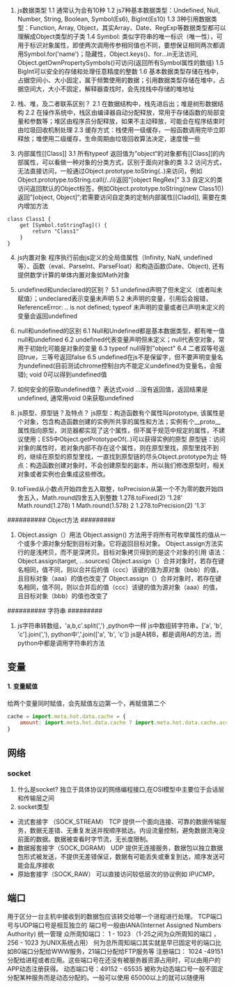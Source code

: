 <!--
 * @Author: your name
 * @Date: 2022-03-08 09:51:39
 * @LastEditTime: 2022-05-26 10:34:30
 * @LastEditors: yuzihan yuzihanyuzihan@163.com
 * @Description: 打开koroFileHeader查看配置 进行设置: https://github.com/OBKoro1/koro1FileHeader/wiki/%E9%85%8D%E7%BD%AE
 * @FilePath: /fe_interview/js/js题库.md
-->
1. js数据类型
1.1 通常认为会有10种
1.2 js7种基本数据类型：Undefined, Null, Number, String, Boolean,  Symbol(Es6), BigInt(Es10)
1.3 3种引用数据类型：Function, Array, Object，其实Array、Date、RegExp等数据类型都可以理解成Object类型的子类
1.4 Symbol: 类似字符串的唯一标识（唯一性），可用于标识对象属性，即使两次调用传参相同值也不同，要想保证相同两次都调用Symbol.for('name')；隐藏性，Object.keys()、for...in无法访问, Object.getOwnPropertySymbols()可访问(返回所有Symbol属性的数组)
1.5 BigInt可以安全的存储和处理任意精度的整数
1.6 基本数据类型存储在栈中，占据空间小、大小固定，属于频繁使用的数据；引用数据类型存储在堆中，占据空间大，大小不固定，解释器查找时，会先找栈中存储的堆地址

2. 栈、堆，及二者联系区别？
2.1 在数据结构中，栈先进后出；堆是树形数据结构
2.2 在操作系统中，栈区由编译器自动分配释放，常用于存储函数的局部变量和参数等；堆区由程序员分配释放，如果不主动释放，可能会在程序结束时由垃圾回收机制处理
2.3 缓存方式：栈使用一级缓存，一般函数调用完毕立即释放；堆使用二级缓存，生命周期由垃圾回收算法决定，速度慢一些

3. 内部属性[[Class]]
3.1 所有typeof 返回值为”object“的对象都有[[Class]]的内部属性，可以看做一种对象的分类方式，区别于面向对象的类
3.2 访问方式，无法直接访问，一般通过Object.prototype.toString(..)来访问，例如Object.prototype.toString.call(/../i)返回"[object RegRex]"
3.3 自定义的类访问返回默认的Object标签，例如Object.prototype.toString(new Class1())返回”[object, Object]“;若需要访问自定类的定制内部属性[[Cladd]], 需要在类内增加方法
```
class Class1 {
    get [Symbol.toStringTag]() {
        return "Class1"
    }
}
```
4. js内置对象
程序执行前由js定义的全局值属性（Infinity, NaN, undefined等）、函数（eval、ParseInt、ParseFloat）和构造函数(Date、Object), 还有提供数学计算的单体内置对象如Math对象

5. undefined和undeclared的区别？
5.1 undefined声明了但未定义（或者叫未赋值）；undeclared表示变量未声明
5.2 未声明的变量，引用后会报错，ReferenceError: .. is not defined; typeof 未声明的变量或者已声明未定义的变量会返回undefined

6. null和undefined的区别
6.1 Null和Undefined都是基本数据类型，都有唯一值null和undefined
6.2 undefined代表变量声明但未定义；null代表空对象，常用于初始化可能是对象的变量
6.3 typeof null得到"object"
6.4 二者双等号返回true，三等号返回false
6.5 undefined在js不是保留字，但不要声明变量名为undefined(目前测试chrome控制台内不能定义undefined为变量名，会报错); void 0可以得到undefined值

7. 如何安全的获取undefined值？
表达式void ...没有返回值，返回结果是undefined, 通常用void 0来获取undefined 

8. js原型、原型链？及特点？
js原型：构造函数有个属性叫prototype, 该属性是个对象，包含构造函数创建的实例所共享的属性和方法；实例有个__proto__属性指向原型，浏览器都实现了这个属性，但不属于规范中规定的属性，不建议使用；ES5中Object.getPrototypeOf(..)可以获得实例的原型
原型链：访问对象的属性时，若对象内部不存在这个属性，则在原型里找，原型里找不到的，继续在原型的原型里找，一直找到原型链的尽头Object.prototype为止
特点：构造函数创建对象时，不会创建原型的副本，所以我们修改原型时，相关对象或者实例也会集成这些修改。

9. toFixed从小数点开始四舍五入取整，toPrecision从第一个不为零的数开始四舍五入，Math.round四舍五入到整数
1.278.toFixed(2)
'1.28'
Math.round(1.278)
1
Math.round(1.578)
2
1.278.toPrecision(2)
'1.3'

########## Object方法 #########
1. Object.assign（）用法
Object.assign() 方法用于将所有可枚举属性的值从一个或多个源对象分配到目标对象。它将返回目标对象。
Object.assign方法实行的是浅拷贝，而不是深拷贝。目标对象拷贝得到的是这个对象的引用
语法：Object.assign(target, …sources)
Object.assign（）合并对象时，若存在键名相同，值不同，则以合并后的值（ccc）该键的值为源对象（bbb）的值，且目标对象（aaa）的值也改变了
Object.assign（）合并对象时，若存在键名相同，值不同，则以合并后的值（ccc）该键的值为源对象（aaa）的值，且目标对象（bbb）的值也改变了

########## 字符串 #########
1. js字符串转数组，'a,b,c'.split(',') ,python中一样
js中数组转字符串，['a', 'b', 'c'].join(','), python中','.join(['a', 'b', 'c'])
js是A转B，都是调用A的方法，而python中都是调用字符串的方法

## 变量
#### 1. 变量赋值
给两个变量同时赋值，会先赋值左边第一个，再赋值第二个
```javascript
cache = import.meta.hot.data.cache = {
    amount: import.meta.hot.data.cache ? import.meta.hot.data.cache.account : 0
}
```
## 网络
### socket
1. 什么是socket?
独立于具体协议的网络编程接口,在OSI模型中主要位于会话层和传输层之间
2. socket类型
- 流式套接字 （SOCK_STREAM） TCP
提供一个面向连接、可靠的数据传输服务，数据无差错、无重复发送并按顺序抵达。内设流量控制，避免数据流淹没前面的数据。数据被查看时字节流，无长度限制。
- 数据报套接字（SOCK_DGRAM） UDP
提供无连接服务，数据包以独立数据包形式被发送，不提供无差错保证，数据有可能丢失或重复到达，顺序发送可能会乱序接收
- 原始套接字（SOCK_RAW）
可以直接访问较低层次的协议例如 IP\ICMP。
## 端口
用于区分一台主机中接收到的数据包应该转交给哪一个进程进行处理。
TCP端口号与UDP端口号是相互独立的
端口号一般由IANA(Internet Assigned Numbers Authority) 统一管理
众所周知端口： 1 - 1023 （1-25之间为众所周知的端口 ， 256 - 1023 为UNIX系统占用）
何为总所周知端口其实就是早已固定号的端口比如80端口分配给WWW服务，21端口分配给FTP服务等
注册端口： 1024 -49151 分配给进程或者应用。这些端口号在还没有被服务器资源占用时，可以由用户的APP动态注册获得。
动态端口号：49152 - 65535 被称为动态端口号一般不固定分配某种服务而是动态分配的。一般可以使用 65000以上的就可以随便用
